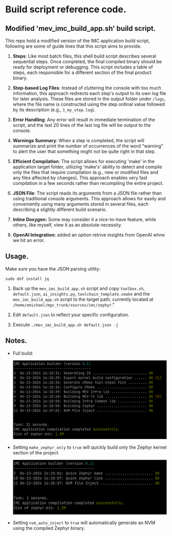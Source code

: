 # Build script reference code.

## Modified 'mev_imc_build_app.sh' build script.

This repo hold a modified version of the IMC application build script, following are some of guide lines that this script aims to provide.

1. **Steps**: Like most batch files, this shell build script describes several sequential steps. Once completed, the final compiled binary should be ready for deployment or debugging. This script includes a table of steps, each responsible for a different section of the final product binary.

2. **Step-based Log Files**: Instead of cluttering the console with too much information, this approach redirects each step's output to its own log file for later analysis. These files are stored in the output folder under `/logs`, where the file name is constructed using the step ordinal value followed by its description (e.g., `1_my_step.log`). 

3. **Error Handling**: Any error will result in immediate termination of the script, and the last 20 lines of the last log file will be output to the console. 

4. **Warnings Summary**: When a step is completed, the script will summarize and print the number of occurrences of the word "warning" to alert the user that something might not be quite right in that step. 

5. **Efficient Compilation**: The script allows for executing 'make' in the application target folder, utilizing 'make's' ability to detect and compile only the files that require compilation (e.g., new or modified files and any files affected by changes). This approach enables very fast compilation in a few seconds rather than recompiling the entire project.

6. **JSON File**: The script reads its arguments from a JSON file rather than using traditional console arguments. This approach allows for easily and conveniently using many arguments stored in several files, each describing a slightly different build scenario.

7. **Inline Doxygen:** Some may consider it a nice-to-have feature, while others, like myself, view it as an absolute necessity.

8. **OpenAI Integration:** added an option retrive insights from OpenAI whne we hit an error.
   

## Usage.

Make sure you have the JSON parsing utility:

```
sudo dnf install jq
```

1. Back up the `mev_imc_build_app.sh` script and copy `toolbox.sh`, `default.json`, `ai_insights.py`, `toolchain_template.cmake` and the `mev_imc_build_app.sh` script to the target path, currently located at `/home/emichael/mgv_trunk/sources/imc/zephyr`."

2. Edit `default.json` to reflect your specific configuration. 

3. Execute `./mev_imc_build_app.sh default.json -j`

   

## Notes.

* Full build:

  ![Full build](https://github.com/emichael72/build_script/blob/main/art/full.png?raw=true)

* Setting `make_zephyr_only` to `true` will quickly build only the Zephyr kernel section of the project.

  ![Quick Build](https://github.com/emichael72/build_script/blob/main/art/fast.png?raw=true)

* Setting `nvm_auto_inject` to `true` will automatically generate an NVM using the compiled Zephyr binary.



